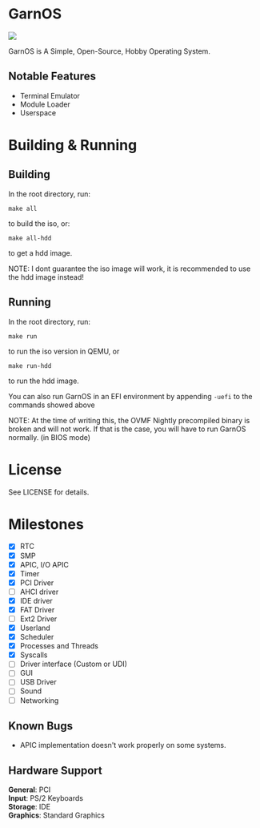 # GarnOS

![](https://tokei.rs/b1/github/Garnek0/GarnOS)

GarnOS is A Simple, Open-Source, Hobby Operating System.

## Notable Features

- Terminal Emulator
- Module Loader
- Userspace

# Building & Running

## Building

In the root directory, run:
```
make all
```
to build the iso, or:
```
make all-hdd
```
to get a hdd image.

NOTE: I dont guarantee the iso image will work, it is recommended to use the hdd image instead!

## Running
In the root directory, run:
```
make run
```
to run the iso version in QEMU, or
```
make run-hdd
```
to run the hdd image.

You can also run GarnOS in an EFI environment by appending `-uefi` to the commands showed above

NOTE: At the time of writing this, the OVMF Nightly precompiled binary is broken and will not work. If that is the case, you will have to run GarnOS normally. (in BIOS mode)

# License
See LICENSE for details.

# Milestones

- [x] RTC
- [x] SMP
- [x] APIC, I/O APIC
- [x] Timer
- [x] PCI Driver
- [ ] AHCI driver
- [x] IDE driver
- [x] FAT Driver
- [ ] Ext2 Driver
- [x] Userland
- [x] Scheduler
- [x] Processes and Threads
- [x] Syscalls
- [ ] Driver interface (Custom or UDI)
- [ ] GUI
- [ ] USB Driver
- [ ] Sound
- [ ] Networking

## Known Bugs

- APIC implementation doesn't work properly on some systems.

## Hardware Support

**General**: PCI \
**Input**: PS/2 Keyboards \
**Storage**: IDE \
**Graphics**: Standard Graphics